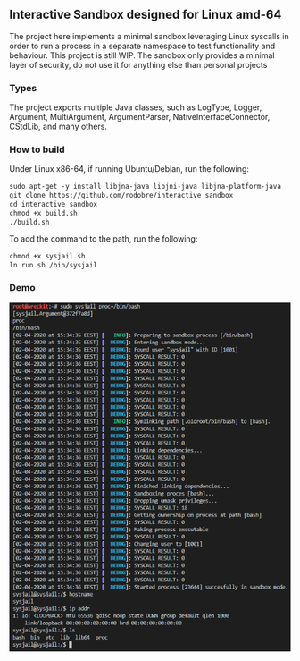 ## Interactive Sandbox designed for Linux amd-64

The project here implements a minimal sandbox leveraging Linux syscalls in order to run a process in a separate namespace to test functionality and behaviour. This project is still WIP.
The sandbox only provides a minimal layer of security, do not use it for anything else than personal projects

### Types

The project exports multiple Java classes, such as LogType, Logger, Argument, MultiArgument, ArgumentParser, NativeInterfaceConnector, CStdLib, and many others.

### How to build

Under Linux x86-64, if running Ubuntu/Debian, run the following:

```
sudo apt-get -y install libjna-java libjni-java libjna-platform-java
git clone https://github.com/rodobre/interactive_sandbox
cd interactive_sandbox
chmod +x build.sh
./build.sh
```

To add the command to the path, run the following:

```
chmod +x sysjail.sh
ln run.sh /bin/sysjail
```

### Demo

![Sandboxing /bin/bash](/demo/sandbox_demo.PNG)